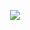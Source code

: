 
<p align="center">
<img src="https://github.com/cheiru94/codingTest/assets/146077826/4f5fe970-71a0-4957-a48b-64e6d0e85283">
<p>
